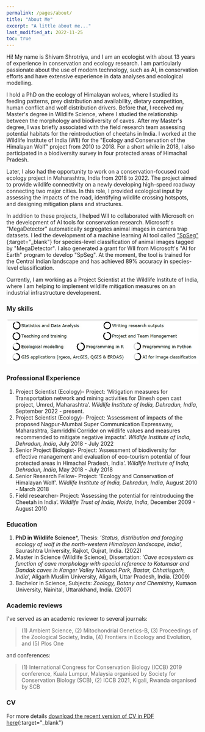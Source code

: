 ```yaml
---
permalink: /pages/about/
title: "About Me"
excerpt: "A little about me..."
last_modified_at: 2022-11-25
toc: true
---
```

Hi!
My name is Shivam Shrotriya, and I am an ecologist with about 13 years of experience in conservation and ecology research. I am particularly passionate about the use of modern technology, such as AI, in conservation efforts and have extensive experience in data analyses and ecological modelling.

I hold a PhD on the ecology of Himalayan wolves, where I studied its feeding patterns, prey distribution and availability, dietary competition, human conflict and wolf distribution drivers. Before that, I received my Master's degree in Wildlife Science, where I studied the relationship between the morphology and biodiversity of caves. After my Master's degree, I was briefly associated with the field research team assessing potential habitats for the reintroduction of cheetahs in India. I worked at the Wildlife Institute of India (WII) for the "Ecology and Conservation of the Himalayan Wolf" project from 2010 to 2018. For a short while in 2018, I also participated in a biodiversity survey in four protected areas of Himachal Pradesh.

Later, I also had the opportunity to work on a conservation-focused road ecology project in Maharashtra, India from 2018 to 2022. The project aimed to provide wildlife connectivity on a newly developing high-speed roadway connecting two major cities. In this role, I provided ecological input by assessing the impacts of the road, identifying wildlife crossing hotspots, and designing mitigation plans and structures.

In addition to these projects, I helped WII to collaborated with Microsoft on the development of AI tools for conservation research. Microsoft's "MegaDetector" automatically segregates animal images in camera trap datasets. I led the development of a machine learning AI tool called ["SpSeg"](/pages/SpSeg/){:target="_blank"} for species-level classification of animal images tagged by "MegaDetector". I also generated a grant for WII from Microsoft's "AI for Earth" program to develop "SpSeg". At the moment, the tool is trained for the Central Indian landscape and has achieved 89% accuracy in species-level classification.

Currently, I am working as a Project Scientist at the Wildlife Institute of India, where I am helping to implement wildlife mitigation measures on an industrial infrastructure development.

### My skills
![skills](/assets/skills.jpg)

### Professional Experience
1. Project Scientist (Ecology)- Project: ‘Mitigation measures for Transportation network and mining activities for Dinesh open cast project, Umred, Maharashtra’. *Wildlife Institute of India, Dehradun, India*, September 2022 - present.
2. Project Scientist (Ecology)- Project: ‘Assessment of impacts of the proposed Nagpur-Mumbai Super Communication Expressway, Maharashtra, Samriddhi Corridor on wildlife values and measures recommended to mitigate negative impacts’. *Wildlife Institute of India, Dehradun, India*, July 2018 - July 2022
3. Senior Project Biologist- Project: ‘Assessment of biodiversity for effective management and evaluation of eco-tourism potential of four protected areas in Himachal Pradesh, India’. *Wildlife Institute of India, Dehradun, India*, May 2018 - July 2018
4. Senior Research Fellow- Project: ‘Ecology and Conservation of Himalayan Wolf’. *Wildlife Institute of India, Dehradun, India*, August 2010 - March 2018
5. Field researcher- Project: ‘Assessing the potential for reintroducing the Cheetah in India’. *Wildlife Trust of India, Noida, India*, December 2009 - August 2010

### Education
1. **PhD in Wildlife Science***, Thesis: ‘*Status, distribution and foraging ecology of wolf in the north-western Himalayan landscape, India*’, Saurashtra University, Rajkot, Gujrat, India. (2022)
2. Master in Science (Wildlife Science), Dissertation: ‘*Cave ecosystem as function of cave morphology with special reference to Kotumsar and Dandak caves in Kanger Valley National Park, Bastar, Chhatisgarh, India*’, Aligarh Muslim University, Aligarh, Uttar Pradesh, India. (2009)
3. Bachelor in Science, Subjects: *Zoology, Botany and Chemistry*, Kumaon University, Nainital, Uttarakhand, India. (2007)

### Academic reviews
I've served as an academic reviewer to several journals:
> (1) Ambient Science, (2) Mitochondrial Genetics-B, (3) Proceedings of the Zoological Society, India, (4) Frontiers in Ecology and Evolution, and (5) Plos One

and conferences:
> (1) International Congress for Conservation Biology (ICCB) 2019 conference, Kuala Lumpur, Malaysia organised by Society for Conservation Biology (SCB), (2) ICCB 2021, Kigali, Rwanda organised by SCB

### CV
For more details [download the recent version of CV in PDF here](/docs/CV_shivam.pdf){:target="_blank"}
